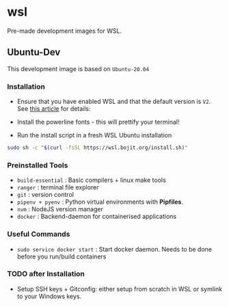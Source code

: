 # wsl
Pre-made development images for WSL.

## Ubuntu-Dev
This development image is based on `Ubuntu-20.04`

### Installation

- Ensure that you have enabled WSL and that the default version is `V2`. See [this article](https://docs.microsoft.com/en-us/windows/wsl/install) for details:

- Install the powerline fonts - this will prettify your terminal!



- Run the install script in a fresh WSL Ubuntu installation
```bash
sudo sh -c "$(curl -fsSL https://wsl.bojit.org/install.sh)"
```

### Preinstalled Tools

- `build-essential` : Basic compilers + linux make tools
- `ranger` : terminal file explorer
- `git` : version control
- `pipenv + pyenv` : Python virtual environments with **Pipfiles**.
- `nvm` : NodeJS version manager
- `docker` : Backend-daemon for containerised applications

### Useful Commands

- `sudo service docker start` : Start docker daemon. Needs to be done before you run/build containers


### TODO after Installation

- Setup SSH keys + Gitconfig: either setup from scratch in WSL or symlink to your Windows keys.